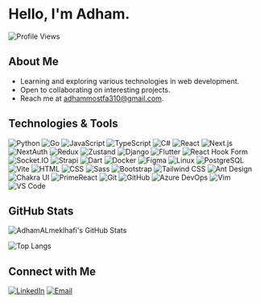 # Hello, I'm Adham.

![Profile Views](https://komarev.com/ghpvc/?username=AdhamALmeklhafi&color=blue)

## About Me

-  Learning and exploring various technologies in web development.
-  Open to collaborating on interesting projects.
-  Reach me at adhammostfa310@gmail.com.

## Technologies & Tools

![Python](https://img.shields.io/badge/-Python-000?&logo=Python)
![Go](https://img.shields.io/badge/-Go-000?&logo=Go)
![JavaScript](https://img.shields.io/badge/-JavaScript-000?&logo=JavaScript)
![TypeScript](https://img.shields.io/badge/-TypeScript-000?&logo=TypeScript)
![C#](https://img.shields.io/badge/-C%23-000?style=flat&logo=C%20Sharp)
![React](https://img.shields.io/badge/-React-000?&logo=React)
![Next.js](https://img.shields.io/badge/-Next.js-000?&logo=Next.js)
![NextAuth](https://img.shields.io/badge/-NextAuth-000?&logo=Next.js)
![Redux](https://img.shields.io/badge/-Redux-000?&logo=Redux)
![Zustand](https://img.shields.io/badge/-Zustand-000?&logo=Zustand)
![Django](https://img.shields.io/badge/-Django-000?&logo=Django)
![Flutter](https://img.shields.io/badge/-Flutter-000?&logo=Flutter)
![React Hook Form](https://img.shields.io/badge/-React%20Hook%20Form-000?&logo=ReactHookForm)
![Socket.IO](https://img.shields.io/badge/-Socket.IO-000?style=flat&logo=Socket.IO)
![Strapi](https://img.shields.io/badge/-Strapi-000?&logo=Strapi)
![Dart](https://img.shields.io/badge/-Dart-000?&logo=Dart)
![Docker](https://img.shields.io/badge/-Docker-000?&logo=Docker)
![Figma](https://img.shields.io/badge/-Figma-000?&logo=Figma)
![Linux](https://img.shields.io/badge/-Linux-000?&logo=Linux)
![PostgreSQL](https://img.shields.io/badge/-PostgreSQL-000?&logo=PostgreSQL)
![Vite](https://img.shields.io/badge/-Vite-000?style=flat&logo=Vite)
![HTML](https://img.shields.io/badge/-HTML-000?&logo=HTML5)
![CSS](https://img.shields.io/badge/-CSS-000?&logo=CSS3)
![Sass](https://img.shields.io/badge/-Sass-000?&logo=Sass)
![Bootstrap](https://img.shields.io/badge/-Bootstrap-000?&logo=Bootstrap)
![Tailwind CSS](https://img.shields.io/badge/-Tailwind%20CSS-000?&logo=TailwindCSS)
![Ant Design](https://img.shields.io/badge/-Ant%20Design-000?&logo=Ant%20Design)
![Chakra UI](https://img.shields.io/badge/-Chakra%20UI-000?&logo=Chakra%20UI)
![PrimeReact](https://img.shields.io/badge/-PrimeReact-000?&logo=PrimeReact)
![Git](https://img.shields.io/badge/-Git-000?&logo=Git)
![GitHub](https://img.shields.io/badge/-GitHub-000?&logo=GitHub)
![Azure DevOps](https://img.shields.io/badge/-Azure%20DevOps-000?&logo=Azure%20DevOps)
![Vim](https://img.shields.io/badge/-Vim-000?&logo=Vim)
![VS Code](https://img.shields.io/badge/-VS%20Code-000?&logo=Visual%20Studio%20Code)

## GitHub Stats

![AdhamALmeklhafi's GitHub Stats](https://github-readme-stats.vercel.app/api?username=AdhamALmeklhafi&show_icons=true&hide_border=true&theme=radical)

![Top Langs](https://github-readme-stats.vercel.app/api/top-langs/?username=AdhamALmeklhafi&layout=compact&hide_border=true&theme=radical)

## Connect with Me

[![LinkedIn](https://img.shields.io/badge/LinkedIn-blue?style=flat&logo=linkedin&labelColor=blue)](https://www.linkedin.com/in/your-linkedin-profile/)
[![Email](https://img.shields.io/badge/Email-red?style=flat&logo=gmail&labelColor=red)](mailto:adhammostfa310@gmail.com)

<!--
**AdhamALmeklhafi/AdhamALmeklhafi** is a ✨ _special_ ✨ repository because its `README.md` (this file) appears on your GitHub profile.
You can click the Preview link to take a look at your changes.
-->
